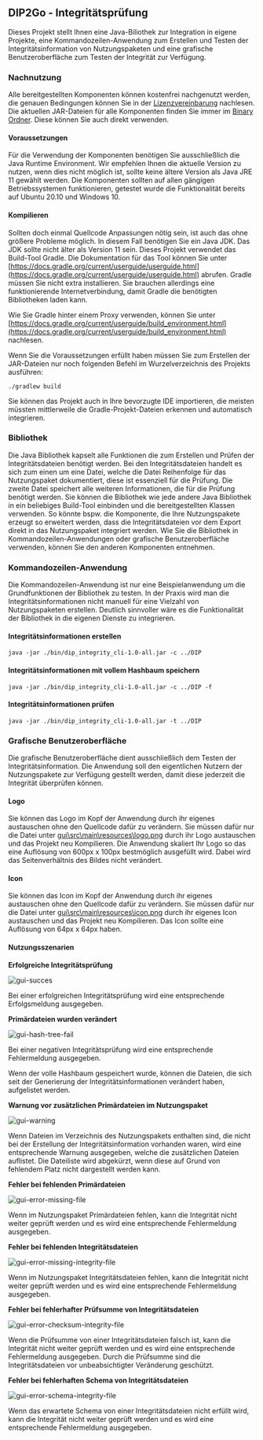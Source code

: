 ## DIP2Go - Integritätsprüfung

Dieses Projekt stellt Ihnen eine Java-Biliothek zur Integration in eigene Projekte, eine Kommandozeilen-Anwendung zum Erstellen und Testen der Integritätsinformation von Nutzungspaketen und eine grafische Benutzeroberfläche zum Testen der Integrität zur Verfügung.

### Nachnutzung

Alle bereitgestellten Komponenten können kostenfrei nachgenutzt werden, die genauen Bedingungen können Sie in der [Lizenzvereinbarung](./LICENSE) nachlesen. Die aktuellen JAR-Dateien für alle Komponenten finden Sie immer im [Binary Ordner](./bin). Diese können Sie auch direkt verwenden.

#### Voraussetzungen

Für die Verwendung der Komponenten benötigen Sie ausschließlich die Java Runtime Environment. Wir empfehlen Ihnen die aktuelle Version zu nutzen, wenn dies nicht möglich ist, sollte keine ältere Version als Java JRE 11 gewählt werden. Die Komponenten sollten auf allen gängigen Betriebssystemen funktionieren, getestet wurde die Funktionalität bereits auf Ubuntu 20.10 und Windows 10.

#### Kompilieren

Sollten doch einmal Quellcode Anpassungen nötig sein, ist auch das ohne größere Probleme möglich. In diesem Fall benötigen Sie ein Java JDK. Das JDK sollte nicht älter als Version 11 sein. Dieses Projekt verwendet das Build-Tool Gradle. Die Dokumentation für das Tool können Sie unter [https://docs.gradle.org/current/userguide/userguide.html](https://docs.gradle.org/current/userguide/userguide.html) abrufen. Gradle müssen Sie nicht extra installieren. Sie brauchen allerdings eine funktionierende Internetverbindung, damit Gradle die benötigten Bibliotheken laden kann.

 Wie Sie Gradle hinter einem Proxy verwenden, können Sie unter [https://docs.gradle.org/current/userguide/build_environment.html](https://docs.gradle.org/current/userguide/build_environment.html) nachlesen.

 Wenn Sie die Voraussetzungen erfüllt haben müssen Sie zum Erstellen der JAR-Dateien nur noch folgenden Befehl im Wurzelverzeichnis des Projekts ausführen:

 ```
./gradlew build
 ```

Sie können das Projekt auch in Ihre bevorzugte IDE importieren, die meisten müssten mittlerweile die Gradle-Projekt-Dateien erkennen und automatisch integrieren.

### Bibliothek

Die Java Bibliothek kapselt alle Funktionen die zum Erstellen und Prüfen der Integritätsdateien benötigt werden. Bei den Integritätsdateien handelt es sich zum einen um eine Datei, welche die Datei Reihenfolge für das Nutzungspaket dokumentiert, diese ist essenziell für die Prüfung. Die zweite Datei speichert alle weiteren Informationen, die für die Prüfung benötigt werden. Sie können die Bibliothek wie jede andere Java Bibliothek in ein beliebiges Build-Tool einbinden und die bereitgestellten Klassen verwenden. So könnte bspw. die Komponente, die Ihre Nutzungspakete erzeugt so erweitert werden, dass die Integritätsdateien vor dem Export direkt in das Nutzungspaket integriert werden. Wie Sie die Bibliothek in Kommandozeilen-Anwendungen oder grafische Benutzeroberfläche verwenden, können Sie den anderen Komponenten entnehmen.

### Kommandozeilen-Anwendung

Die Kommandozeilen-Anwendung ist nur eine Beispielanwendung um die Grundfunktionen der Bibliothek zu testen. In der Praxis wird man die Integritätsinformationen nicht manuell für eine Vielzahl von Nutzungspaketen erstellen. Deutlich sinnvoller wäre es die Funktionalität der Bibliothek in die eigenen Dienste zu integrieren.

#### Integritätsinformationen erstellen

```
java -jar ./bin/dip_integrity_cli-1.0-all.jar -c ../DIP
```

#### Integritätsinformationen mit vollem Hashbaum speichern

```
java -jar ./bin/dip_integrity_cli-1.0-all.jar -c ../DIP -f
```

#### Integritätsinformationen prüfen

```
java -jar ./bin/dip_integrity_cli-1.0-all.jar -t ../DIP
```

### Grafische Benutzeroberfläche

Die grafische Benutzeroberfläche dient ausschließlich dem Testen der Integritätsinformation. Die Anwendung soll den eigentlichen Nutzern der Nutzungspakete zur Verfügung gestellt werden, damit diese jederzeit die Integrität überprüfen können.

#### Logo

Sie können das Logo im Kopf der Anwendung durch ihr eigenes austauschen ohne den Quellcode dafür zu verändern. Sie müssen dafür nur die Datei unter [gui\src\main\resources\logo.png](gui\src\main\resources\logo.png) durch ihr Logo austauschen und das Projekt neu Kompilieren. Die Anwendung skaliert Ihr Logo so das eine Auflösung von 600px x 100px bestmöglich ausgefüllt wird. Dabei wird das Seitenverhältnis des Bildes nicht verändert.

#### Icon

Sie können das Icon im Kopf der Anwendung durch ihr eigenes austauschen ohne den Quellcode dafür zu verändern. Sie müssen dafür nur die Datei unter [gui\src\main\resources\icon.png](gui\src\main\resources\icon.png) durch ihr eigenes Icon austauschen und das Projekt neu Kompilieren. Das Icon sollte eine Auflösung von 64px x 64px haben.

<!------------------------------------------------------------------------------------------------->
<div class="page-break" />
<!------------------------------------------------------------------------------------------------->

#### Nutzungsszenarien

__Erfolgreiche Integritätsprüfung__

![gui-succes](img/screenshot/gui_success.png "erfolgreichen Integritätsprüfung")

Bei einer erfolgreichen Integritätsprüfung wird eine entsprechende Erfolgsmeldung ausgegeben.

<!------------------------------------------------------------------------------------------------->
<div class="page-break" />
<!------------------------------------------------------------------------------------------------->

__Primärdateien wurden verändert__

![gui-hash-tree-fail](img/screenshot/gui_hash_tree_fail.png "fehlgeschlagene Integritätsprüfung")

Bei einer negativen Integritätsprüfung wird eine entsprechende Fehlermeldung ausgegeben.

Wenn der volle Hashbaum gespeichert wurde, können die Dateien, die sich seit der Generierung der Integritätsinformationen verändert haben, aufgelistet werden.

<!------------------------------------------------------------------------------------------------->
<div class="page-break" />
<!------------------------------------------------------------------------------------------------->

__Warnung vor zusätzlichen Primärdateien im Nutzungspaket__

![gui-warning](img/screenshot/gui_warning_additional_files.png "Warnung vor zusätzlichen Dateien")

Wenn Dateien im Verzeichnis des Nutzungspakets enthalten sind, die nicht bei der Erstellung der Integritätsinformation vorhanden waren, wird eine entsprechende Warnung ausgegeben, welche die zusätzlichen Dateien auflistet. Die Dateiliste wird abgekürzt, wenn diese auf Grund von fehlendem Platz nicht dargestellt werden kann.

<!------------------------------------------------------------------------------------------------->
<div class="page-break" />
<!------------------------------------------------------------------------------------------------->

__Fehler bei fehlenden Primärdateien__

![gui-error-missing-file](img/screenshot/gui_missing_file.png "Fehler wegen fehlender Primärdatei")

Wenn im Nutzungspaket Primärdateien fehlen, kann die Integrität nicht weiter geprüft werden und es wird eine entsprechende Fehlermeldung ausgegeben.

<!------------------------------------------------------------------------------------------------->
<div class="page-break" />
<!------------------------------------------------------------------------------------------------->

__Fehler bei fehlenden Integritätsdateien__

![gui-error-missing-integrity-file](img/screenshot/gui_missing_integrity_file.png "Fehler wegen fehlender Integritätsdateien")

Wenn im Nutzungspaket Integritätsdateien fehlen, kann die Integrität nicht weiter geprüft werden und es wird eine entsprechende Fehlermeldung ausgegeben.

<!------------------------------------------------------------------------------------------------->
<div class="page-break" />
<!------------------------------------------------------------------------------------------------->

__Fehler bei fehlerhafter Prüfsumme von Integritätsdateien__

![gui-error-checksum-integrity-file](img/screenshot/gui_integrity_file_checksum_fail.png "Fehler wegen falscher Prüfsumme von Integritätsdateien")

Wenn die Prüfsumme von einer Integritätsdateien falsch ist, kann die Integrität nicht weiter geprüft werden und es wird eine entsprechende Fehlermeldung ausgegeben. Durch die Prüfsumme sind die Integritätsdateien vor unbeabsichtigter Veränderung geschützt.

<!------------------------------------------------------------------------------------------------->
<div class="page-break" />
<!------------------------------------------------------------------------------------------------->

__Fehler bei fehlerhaften Schema von Integritätsdateien__

![gui-error-schema-integrity-file](img/screenshot/gui_integrity_file_schema_fail.png "Fehler wegen falschem Schema von Integritätsdateien")

Wenn das erwartete Schema von einer Integritätsdateien nicht erfüllt wird, kann die Integrität nicht weiter geprüft werden und es wird eine entsprechende Fehlermeldung ausgegeben.

